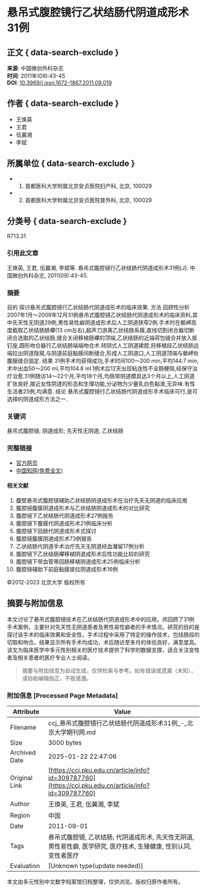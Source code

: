 # 悬吊式腹腔镜行乙状结肠代阴道成形术31例

## 正文 { data-search-exclude }


**来源**: 中国微创外科杂志  
**时间**: 2011年(09):43-45  
**DOI**: [10.3969/j.issn.1672-1867.2011.09.019](http://doi.org/10.3969/j.issn.1672-1867.2011.09.019)

## 作者 { data-search-exclude }
- 王焕英
- 王君
- 伍冀湘
- 李斌

## 所属单位 { data-search-exclude }
- 1. 首都医科大学附属北京安贞医院妇产科, 北京, 100029
- 2. 首都医科大学附属北京安贞医院普外科, 北京, 100029

## 分类号 { data-search-exclude }
R713.31

### 引用此文章
王焕英, 王君, 伍冀湘, 李斌等. 悬吊式腹腔镜行乙状结肠代阴道成形术31例[J]. 中国微创外科杂志, 2011(09):43-45.

### 摘要
目的 探讨悬吊式腹腔镜行乙状结肠代阴道成形术的临床效果. 方法 回顾性分析2007年1月～2009年12月31例悬吊式腹腔镜乙状结肠代阴道成形术的临床资料,其中先天性无阴道29例,男性易性癖阴道成形术后人工阴道狭窄2例.手术时在骶岬高度截取乙状结肠肠襻(13 cm左右),超声刀游离乙状结肠系膜,直线切割闭合器切断闭合选取的乙状结肠,缝合关闭移植肠襻的顶端,乙状结肠的近端荷包缝合并放入抵钉座,圆形吻合器行乙状结肠端端吻合术.转阴式人工阴道建腔,将移植段乙状结肠远端拉出阴道隐窝,与阴道前庭黏膜间断缝合,形成人工阴道口,人工阴道顶端与骶岬处腹膜缝合固定. 结果 31例手术均获得成功,手术时间100～200 min,平均144.7 min;术中出血50～200 ml,平均104.8 ml.1例术后12天出现粘连性不全肠梗阻,经保守治疗治愈.31例随访14～22个月,平均18个月,均佩带阴道模具达3个月以上,人工阴道扩张良好,接近女性阴道的形态和生理功能,分泌物为少量乳白色黏液,无异味.有性生活者25例,均满意. 结论 悬吊式腹腔镜行乙状结肠代阴道成形手术临床可行,是可选择的阴道成形方法之一.

### 关键词
悬吊式腹腔镜; 阴道成形; 先天性无阴道; 乙状结肠

### 完整链接
- [官方网页](http://zgwcwk.paperopen.com/)
- [中国知网(免费全文)](http://kns.cnki.net/KCMS/detail/detail.aspx?filename=ZWWK201109014&DBName=cjfqtotal&dbcode=cjfq)

#### 相关文献
1. 腹壁悬吊式腹腔镜辅助乙状结肠阴道成形术在治疗先天无阴道的临床应用
2. 腹腔镜腹膜阴道成形术与乙状结肠阴道成形术的对比研究
3. 腹腔镜下乙状结肠代阴道成形术27例报告
4. 腹腔镜下腹膜代阴道成形术21例临床分析
5. 腹腔镜下回肠代阴道成形术式探讨
6. 腹腔镜腹膜阴道成形术73例报告
7. 乙状结肠代阴道手术治疗先天无阴道经血潴留17例分析
8. 腹腔镜下乙状结肠襻移植阴道成形术后性功能比较的研究
9. 腹腔镜下带血管蒂回肠移植阴道成形术25例临床分析
10. 腹腔镜辅助下前庭黏膜提拉阴道成形术16例

©2012-2023 北京大学 版权所有
<!-- tcd_original_link https://ccj.pku.edu.cn/article/info?id=309787760 -->


## 摘要与附加信息

<!-- tcd_abstract -->
本文讨论了悬吊式腹腔镜技术在乙状结肠代阴道成形术中的应用，共回顾了31例手术案例，主要针对先天性无阴道患者及男性易性癖者的手术情况。研究的目的是探讨该手术的临床效果和安全性，手术过程中采用了特定的操作技术，包括肠段的切取和吻合。结果显示所有手术均成功，术后随访至多月的体验良好，满意度高。该文为临床医学中多元性别相关的医疗技术提供了科学的数据支撑，适合关注变性者及相关患者的医疗专业人士阅读。
<!-- tcd_abstract_end -->

> 摘要与附加信息为自动生成，仅供检索与参考。如有错误或遗漏（未知），请协助编辑指正，不胜感激。

### 附加信息 [Processed Page Metadata]

| Attribute       | Value                                  |
|-----------------|----------------------------------------|
| Filename        | ccj_悬吊式腹腔镜行乙状结肠代阴道成形术31例_-_北京大学期刊网.md                             |
| Size            | 3000 bytes                           |
| Archived Date   | 2025-01-22 22:47:06                             |
| Original Link   | [https://ccj.pku.edu.cn/article/info?id=309787760](https://ccj.pku.edu.cn/article/info?id=309787760)                       |
| Author          | 王焕英, 王君, 伍冀湘, 李斌                               |
| Region          | 中国                               |
| Date            | 2011-09-01                                 |
| Tags            | 悬吊式腹腔镜, 乙状结肠, 代阴道成形术, 先天性无阴道, 男性易性癖, 医学研究, 医疗技术, 生殖健康, 性别认同, 变性者医疗                                 |
| Evaluation            | [Unknown type(update needed)]                                 |
<!-- tcd_table_end -->

本文由多元性别中文数字档案馆归档整理，仅供浏览。版权归原作者所有。
